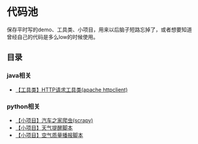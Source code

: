 # 代码池

保存平时写的demo、工具类、小项目，用来以后脑子短路忘掉了，或者想要知道曾经自己的代码是多么low的时候使用。


## 目录
### java相关
* [【工具类】HTTP请求工具类(apache httpclient)](https://github.com/LittleLory/codePool/blob/master/java/apache_HttpClient_PoolManager_demo.java)

### python相关
* [【小项目】汽车之家爬虫(scrapy)](https://github.com/LittleLory/codePool/tree/master/python/autohome_spider)
* [【小项目】天气提醒脚本](https://github.com/LittleLory/codePool/tree/master/python/weather_remind)
* [【小项目】空气质量播报脚本](https://github.com/LittleLory/codePool/tree/master/python/air_conditon_remind)
